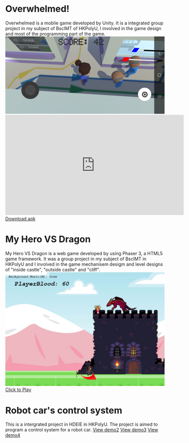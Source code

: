 <h1>Overwhelmed!</h1>
Overwhelmed is a moblie game developed by Unity. It is a integrated group project in my subject of BscIMT of HKPolyU, I involved in the game design and most of the programming part of the game.  
<img src="assets/images/Overwhelmed.jpg" alt="Overwhelmed is a good game" width="500"/>  
<iframe width="560" height="315" src="https://www.youtube.com/embed/JZnMalX_x2o" title="YouTube video player" frameborder="0" allow="accelerometer; autoplay; clipboard-write; encrypted-media; gyroscope; picture-in-picture" allowfullscreen></iframe> 
<a href="https://github.com/YuKaWing/YuKaWing.github.io/releases/download/1.0/Overwhelmed.apk">Download apk</a>  
  
<h1>My Hero VS Dragon</h1>  
My Hero VS Dragon is a web game developed by using Phaser 3, a HTML5 game framework. It was a group project in my subject of BscIMT in HKPolyU and I involved in the game mechanisem desigm and level designs of  "inside castle", "outside castle" and "cliff".  
<img src="assets/images/MHVSD.JPG" alt="My Hero VS Dragon is a good game" width="500"/>   
<a href="https://yukawing.github.io/MyHeroVSDragon/" target="_blank">Click to Play</a>  
  
<h1>Robot car's control system</h1>
This is a intergrated project in HDEIE in HKPolyU. The project is aimed to program a control system for a robot car.  
<a href="https://youtu.be/fUyfqqz9Zbg" target="_blank">View demo2</a>  
<a href="https://youtu.be/7fppypZXFQE" target="_blank">View demo3</a>  
<a href="https://youtu.be/5qAJM77eF_k" target="_blank">View demo4</a>  
